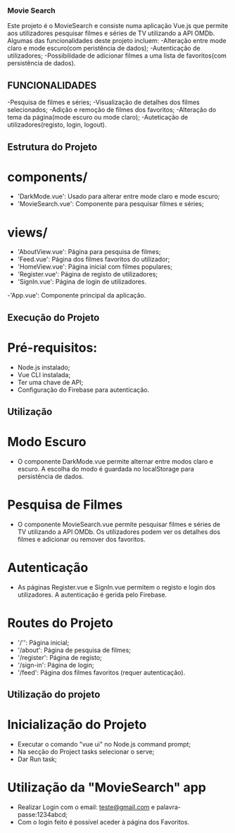 ### Movie Search

Este projeto é o MovieSearch e consiste numa aplicação Vue.js que permite aos utilizadores pesquisar filmes e séries de TV utilizando a API OMDb.
Algumas das funcionalidades deste projeto incluem:
-Alteração entre mode claro e mode escuro(com peristência de dados);
-Autenticação de utilizadores;
-Possibilidade de adicionar filmes a uma lista de favoritos(com persistência de dados).


## FUNCIONALIDADES

-Pesquisa de filmes e séries;
-Visualização de detalhes dos filmes selecionados;
-Adição e remoção de filmes dos favoritos;
-Alteração do tema da página(mode escuro ou mode claro);
-Auteticação de utilizadores(registo, login, logout).


## Estrutura do Projeto

# components/
   - 'DarkMode.vue': Usado para alterar entre mode claro e mode escuro;
   - 'MovieSearch.vue': Componente para pesquisar filmes e séries;

# views/
   - 'AboutView.vue': Página para pesquisa de filmes;
   - 'Feed.vue': Página dos filmes favoritos do utilizador;
   - 'HomeView.vue': Página inicial com filmes populares;
   - 'Register.vue': Página de registo de utilizadores;
   - 'SignIn.vue': Página de login de utilizadores.

-'App.vue': Componente principal da aplicação.


## Execução do Projeto

# Pré-requisitos:
   - Node.js instalado;
   - Vue CLI instalada;
   - Ter uma chave de API;
   - Configuração do Firebase para autenticação.

## Utilização

# Modo Escuro
- O componente DarkMode.vue permite alternar entre modos claro e escuro. A escolha do modo é guardada no localStorage para persistência de dados.

# Pesquisa de Filmes
- O componente MovieSearch.vue permite pesquisar filmes e séries de TV utilizando a API OMDb. Os utilizadores podem ver os detalhes dos filmes e adicionar ou remover dos favoritos.

# Autenticação
- As páginas Register.vue e SignIn.vue permitem o registo e login dos utilizadores. A autenticação é gerida pelo Firebase.

# Routes do Projeto

- '/'': Página inicial;
- '/about': Página de pesquisa de filmes;
- '/register': Página de registo;
- '/sign-in': Página de login;
- '/feed': Página dos filmes favoritos (requer autenticação).

## Utilização do projeto

# Inicialização do Projeto
   - Executar o comando "vue ui" no Node.js command prompt;
   - Na secção do Project tasks selecionar o serve;
   - Dar Run task;

# Utilização da "MovieSearch" app
   - Realizar Login com o email: teste@gmail.com e palavra-passe:1234abcd;
   - Com o login feito é possível aceder à página dos Favoritos.









